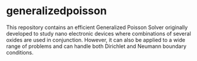 # generalizedpoisson
This repository contains an efficient Generalized Poisson Solver originally developed to study nano electronic devices where combinations of several oxides are used in conjunction. However, it can also be applied to a wide range of problems and can handle both Dirichlet and Neumann boundary conditions.
